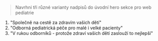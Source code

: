 > Navrhni tři různé varianty nadpisů do úvodní hero sekce pro web pediatrie

1. "Společně na cestě za zdravím vašich dětí"
2. "Odborná pediatrická péče pro malé i velké pacienty"
3. "V rukou odborníků - protože zdraví vašich dětí zaslouží to nejlepší"
